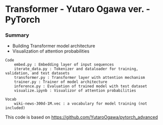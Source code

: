 # Transformer - Yutaro Ogawa ver. - PyTorch
### Summary
* Building Transformer model architecture
* Visualization of attention probabilities
~~~
Code
    embed.py : Embedding layer of input sequences
    iterate_data.py : Tokenizer and dataloader for training, validation, and test datasets
    transformer.py : Transformer layer with attention mechanism
    trainer.py : Trainer of model architecture
    inference.py : Evaluation of trained model with test dataset
    visualize.ipynb : Visualizor of attention probabilities

Vocab
    wiki-news-300d-1M.vec : a vocabulary for model training (not included)
~~~
This code is based on <https://github.com/YutaroOgawa/pytorch_advanced>
